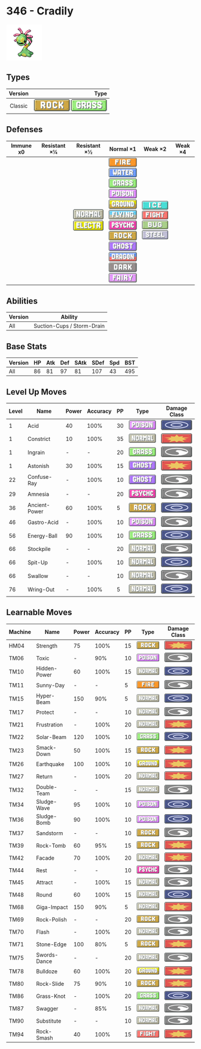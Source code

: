 # 346 - Cradily

![cradily](../img/pokemon/346.png)

## Types

| Version | Type                                                            |
| :-----: | --------------------------------------------------------------: |
| Classic | ![rock](../img/types/rock.png) ![grass](../img/types/grass.png) |

## Defenses

| Immune x0 | Resistant ×¼ | Resistant ×½                                                                  | Normal ×1                                                                                                                                                                                                                                                                                                                                                                                                                                                     | Weak ×2                                                                                                                                       | Weak ×4 |
| --------- | ------------ | ----------------------------------------------------------------------------- | ------------------------------------------------------------------------------------------------------------------------------------------------------------------------------------------------------------------------------------------------------------------------------------------------------------------------------------------------------------------------------------------------------------------------------------------------------------- | --------------------------------------------------------------------------------------------------------------------------------------------- | ------- |
|           |              | ![normal](../img/types/normal.png)<br/>![electric](../img/types/electric.png) | ![fire](../img/types/fire.png)<br/>![water](../img/types/water.png)<br/>![grass](../img/types/grass.png)<br/>![poison](../img/types/poison.png)<br/>![ground](../img/types/ground.png)<br/>![flying](../img/types/flying.png)<br/>![psychic](../img/types/psychic.png)<br/>![rock](../img/types/rock.png)<br/>![ghost](../img/types/ghost.png)<br/>![dragon](../img/types/dragon.png)<br/>![dark](../img/types/dark.png)<br/>![fairy](../img/types/fairy.png) | ![ice](../img/types/ice.png)<br/>![fighting](../img/types/fighting.png)<br/>![bug](../img/types/bug.png)<br/>![steel](../img/types/steel.png) |         |

## Abilities

| Version | Ability                    |
| ------- | -------------------------- |
| All     | Suction-Cups / Storm-Drain |

## Base Stats

| Version | HP | Atk | Def | SAtk | SDef | Spd | BST |
| ------- | -- | --- | --- | ---- | ---- | --- | --- |
| All     | 86 | 81  | 97  | 81   | 107  | 43  | 495 |

## Level Up Moves

| Level | Name          | Power | Accuracy | PP | Type                                 | Damage Class                           |
| ----- | ------------- | ----- | -------- | -- | ------------------------------------ | -------------------------------------- |
| 1     | Acid          | 40    | 100%     | 30 | ![poison](../img/types/poison.png)   | ![special](../img/types/special.png)   |
| 1     | Constrict     | 10    | 100%     | 35 | ![normal](../img/types/normal.png)   | ![physical](../img/types/physical.png) |
| 1     | Ingrain       | -     | -        | 20 | ![grass](../img/types/grass.png)     | ![status](../img/types/status.png)     |
| 1     | Astonish      | 30    | 100%     | 15 | ![ghost](../img/types/ghost.png)     | ![physical](../img/types/physical.png) |
| 22    | Confuse-Ray   | -     | 100%     | 10 | ![ghost](../img/types/ghost.png)     | ![status](../img/types/status.png)     |
| 29    | Amnesia       | -     | -        | 20 | ![psychic](../img/types/psychic.png) | ![status](../img/types/status.png)     |
| 36    | Ancient-Power | 60    | 100%     | 5  | ![rock](../img/types/rock.png)       | ![special](../img/types/special.png)   |
| 46    | Gastro-Acid   | -     | 100%     | 10 | ![poison](../img/types/poison.png)   | ![status](../img/types/status.png)     |
| 56    | Energy-Ball   | 90    | 100%     | 10 | ![grass](../img/types/grass.png)     | ![special](../img/types/special.png)   |
| 66    | Stockpile     | -     | -        | 20 | ![normal](../img/types/normal.png)   | ![status](../img/types/status.png)     |
| 66    | Spit-Up       | -     | 100%     | 10 | ![normal](../img/types/normal.png)   | ![special](../img/types/special.png)   |
| 66    | Swallow       | -     | -        | 10 | ![normal](../img/types/normal.png)   | ![status](../img/types/status.png)     |
| 76    | Wring-Out     | -     | 100%     | 5  | ![normal](../img/types/normal.png)   | ![special](../img/types/special.png)   |

## Learnable Moves

| Machine | Name         | Power | Accuracy | PP | Type                                   | Damage Class                           |
| ------- | ------------ | ----- | -------- | -- | -------------------------------------- | -------------------------------------- |
| HM04    | Strength     | 75    | 100%     | 15 | ![rock](../img/types/rock.png)         | ![physical](../img/types/physical.png) |
| TM06    | Toxic        | -     | 90%      | 10 | ![poison](../img/types/poison.png)     | ![status](../img/types/status.png)     |
| TM10    | Hidden-Power | 60    | 100%     | 15 | ![normal](../img/types/normal.png)     | ![special](../img/types/special.png)   |
| TM11    | Sunny-Day    | -     | -        | 5  | ![fire](../img/types/fire.png)         | ![status](../img/types/status.png)     |
| TM15    | Hyper-Beam   | 150   | 90%      | 5  | ![normal](../img/types/normal.png)     | ![special](../img/types/special.png)   |
| TM17    | Protect      | -     | -        | 10 | ![normal](../img/types/normal.png)     | ![status](../img/types/status.png)     |
| TM21    | Frustration  | -     | 100%     | 20 | ![normal](../img/types/normal.png)     | ![physical](../img/types/physical.png) |
| TM22    | Solar-Beam   | 120   | 100%     | 10 | ![grass](../img/types/grass.png)       | ![special](../img/types/special.png)   |
| TM23    | Smack-Down   | 50    | 100%     | 15 | ![rock](../img/types/rock.png)         | ![physical](../img/types/physical.png) |
| TM26    | Earthquake   | 100   | 100%     | 10 | ![ground](../img/types/ground.png)     | ![physical](../img/types/physical.png) |
| TM27    | Return       | -     | 100%     | 20 | ![normal](../img/types/normal.png)     | ![physical](../img/types/physical.png) |
| TM32    | Double-Team  | -     | -        | 15 | ![normal](../img/types/normal.png)     | ![status](../img/types/status.png)     |
| TM34    | Sludge-Wave  | 95    | 100%     | 10 | ![poison](../img/types/poison.png)     | ![special](../img/types/special.png)   |
| TM36    | Sludge-Bomb  | 90    | 100%     | 10 | ![poison](../img/types/poison.png)     | ![special](../img/types/special.png)   |
| TM37    | Sandstorm    | -     | -        | 10 | ![rock](../img/types/rock.png)         | ![status](../img/types/status.png)     |
| TM39    | Rock-Tomb    | 60    | 95%      | 15 | ![rock](../img/types/rock.png)         | ![physical](../img/types/physical.png) |
| TM42    | Facade       | 70    | 100%     | 20 | ![normal](../img/types/normal.png)     | ![physical](../img/types/physical.png) |
| TM44    | Rest         | -     | -        | 10 | ![psychic](../img/types/psychic.png)   | ![status](../img/types/status.png)     |
| TM45    | Attract      | -     | 100%     | 15 | ![normal](../img/types/normal.png)     | ![status](../img/types/status.png)     |
| TM48    | Round        | 60    | 100%     | 15 | ![normal](../img/types/normal.png)     | ![special](../img/types/special.png)   |
| TM68    | Giga-Impact  | 150   | 90%      | 5  | ![normal](../img/types/normal.png)     | ![physical](../img/types/physical.png) |
| TM69    | Rock-Polish  | -     | -        | 20 | ![rock](../img/types/rock.png)         | ![status](../img/types/status.png)     |
| TM70    | Flash        | -     | 100%     | 20 | ![normal](../img/types/normal.png)     | ![status](../img/types/status.png)     |
| TM71    | Stone-Edge   | 100   | 80%      | 5  | ![rock](../img/types/rock.png)         | ![physical](../img/types/physical.png) |
| TM75    | Swords-Dance | -     | -        | 20 | ![normal](../img/types/normal.png)     | ![status](../img/types/status.png)     |
| TM78    | Bulldoze     | 60    | 100%     | 20 | ![ground](../img/types/ground.png)     | ![physical](../img/types/physical.png) |
| TM80    | Rock-Slide   | 75    | 90%      | 10 | ![rock](../img/types/rock.png)         | ![physical](../img/types/physical.png) |
| TM86    | Grass-Knot   | -     | 100%     | 20 | ![grass](../img/types/grass.png)       | ![special](../img/types/special.png)   |
| TM87    | Swagger      | -     | 85%      | 15 | ![normal](../img/types/normal.png)     | ![status](../img/types/status.png)     |
| TM90    | Substitute   | -     | -        | 10 | ![normal](../img/types/normal.png)     | ![status](../img/types/status.png)     |
| TM94    | Rock-Smash   | 40    | 100%     | 15 | ![fighting](../img/types/fighting.png) | ![physical](../img/types/physical.png) |